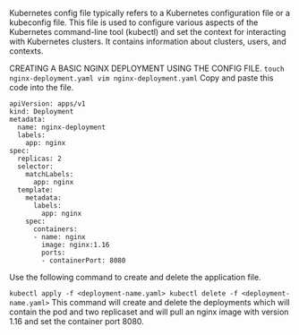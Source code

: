 Kubernetes config file typically refers to a Kubernetes configuration file or a kubeconfig file. This file is used to configure various aspects of the Kubernetes command-line tool (kubectl) and set the context for interacting with Kubernetes clusters. It contains information about clusters, users, and contexts.

CREATING A BASIC NGINX DEPLOYMENT USING THE CONFIG FILE.
``
touch nginx-deployment.yaml
vim nginx-deployment.yaml
``
Copy and paste this code into the file.

```
apiVersion: apps/v1
kind: Deployment
metadata:
  name: nginx-deployment
  labels:
    app: nginx
spec:
  replicas: 2
  selector:
    matchLabels:
      app: nginx
  template:
    metadata:
      labels:
        app: nginx
    spec:
      containers:
      - name: nginx
        image: nginx:1.16
        ports:
        - containerPort: 8080

```

Use the following command to create and delete the application file.

``
kubectl apply -f <deployment-name.yaml>
kubectl delete -f <deployment-name.yaml>
``
This command will create and delete the deployments which will contain the pod and two replicaset and will pull an nginx image with version 1.16 and set the container port 8080.







